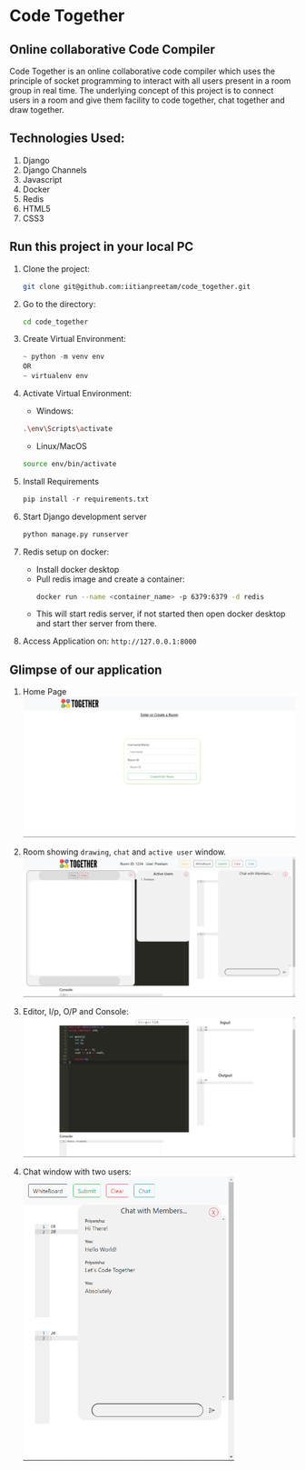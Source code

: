 # Code Together
## Online collaborative Code Compiler

Code Together is an online collaborative code compiler which uses the principle of socket programming to interact with all users present in a room group in real time. The underlying concept of this project is to connect users in a room and give them facility to code together, chat together and draw together.

## Technologies Used:
1. Django
1. Django Channels
1. Javascript
1. Docker
1. Redis
1. HTML5
1. CSS3

## Run this project in your local PC
1. Clone the project:
    ```bash
    git clone git@github.com:iitianpreetam/code_together.git
    ```

1. Go to the directory:
    ```bash
    cd code_together
    ```

1. Create Virtual Environment:
    ```py
    ~ python -m venv env
    OR
    ~ virtualenv env
    ```

1. Activate Virtual Environment:
    - Windows:
    ```bash
    .\env\Scripts\activate
    ```

    - Linux/MacOS
    ```bash
    source env/bin/activate
    ```

1. Install Requirements
    ```py
    pip install -r requirements.txt
    ```

1. Start Django development server
    ```py
    python manage.py runserver
    ```
1. Redis setup on docker:
    - Install docker desktop
    - Pull redis image and create a container:
        ```bash
        docker run --name <container_name> -p 6379:6379 -d redis
        ```
    - This will start redis server, if not started then open docker desktop and start ther server from there.

1. Access Application on: `http://127.0.0.1:8000`

## Glimpse of our application

1. Home Page \
    ![Home](static/images/readme/home_page.png "Home Page")

1. Room showing `drawing`, `chat` and `active user` window. \
    ![Room](static/images/readme/room.png "Room With Drawing, Active User and Chat Window")

1. Editor, I/p, O/P and Console: \
    ![Editor](static/images/readme/editor.png "Editor, I/p, O/P and Console")

1. Chat window with two users: \
    <img src="static/images/readme/chat.png" alt="chat" height=500/>
